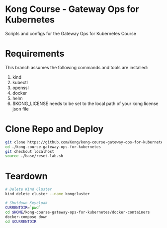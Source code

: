 # Kong Course - Gateway Ops for Kubernetes
Scripts and configs for the Gateway Ops for Kubernetes Course

# Requirements
This branch assumes the following commands and tools are installed:
1. kind
2. kubectl
3. openssl
4. docker
5. helm
6. $KONG_LICENSE needs to be set to the local path of your kong license json file

# Clone Repo and Deploy
```bash
git clone https://github.com/Kong/kong-course-gateway-ops-for-kubernetes.git
cd ./kong-course-gateway-ops-for-kubernetes
git checkout localhost
source ./base/reset-lab.sh
```

# Teardown
```bash
# Delete Kind Cluster
kind delete cluster --name kongcluster

# Shutdown Keycloak
CURRENTDIR=`pwd`
cd $HOME/kong-course-gateway-ops-for-kubernetes/docker-containers
docker-compose down
cd $CURRENTDIR
```